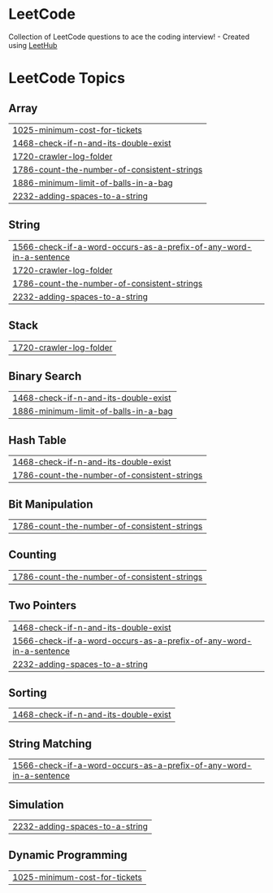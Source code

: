 # LeetCode
Collection of LeetCode questions to ace the coding interview! - Created using [LeetHub](https://github.com/QasimWani/LeetHub)

<!---LeetCode Topics Start-->
# LeetCode Topics
## Array
|  |
| ------- |
| [1025-minimum-cost-for-tickets](https://github.com/airaider/LeetCode/tree/master/1025-minimum-cost-for-tickets) |
| [1468-check-if-n-and-its-double-exist](https://github.com/airaider/LeetCode/tree/master/1468-check-if-n-and-its-double-exist) |
| [1720-crawler-log-folder](https://github.com/airaider/LeetCode/tree/master/1720-crawler-log-folder) |
| [1786-count-the-number-of-consistent-strings](https://github.com/airaider/LeetCode/tree/master/1786-count-the-number-of-consistent-strings) |
| [1886-minimum-limit-of-balls-in-a-bag](https://github.com/airaider/LeetCode/tree/master/1886-minimum-limit-of-balls-in-a-bag) |
| [2232-adding-spaces-to-a-string](https://github.com/airaider/LeetCode/tree/master/2232-adding-spaces-to-a-string) |
## String
|  |
| ------- |
| [1566-check-if-a-word-occurs-as-a-prefix-of-any-word-in-a-sentence](https://github.com/airaider/LeetCode/tree/master/1566-check-if-a-word-occurs-as-a-prefix-of-any-word-in-a-sentence) |
| [1720-crawler-log-folder](https://github.com/airaider/LeetCode/tree/master/1720-crawler-log-folder) |
| [1786-count-the-number-of-consistent-strings](https://github.com/airaider/LeetCode/tree/master/1786-count-the-number-of-consistent-strings) |
| [2232-adding-spaces-to-a-string](https://github.com/airaider/LeetCode/tree/master/2232-adding-spaces-to-a-string) |
## Stack
|  |
| ------- |
| [1720-crawler-log-folder](https://github.com/airaider/LeetCode/tree/master/1720-crawler-log-folder) |
## Binary Search
|  |
| ------- |
| [1468-check-if-n-and-its-double-exist](https://github.com/airaider/LeetCode/tree/master/1468-check-if-n-and-its-double-exist) |
| [1886-minimum-limit-of-balls-in-a-bag](https://github.com/airaider/LeetCode/tree/master/1886-minimum-limit-of-balls-in-a-bag) |
## Hash Table
|  |
| ------- |
| [1468-check-if-n-and-its-double-exist](https://github.com/airaider/LeetCode/tree/master/1468-check-if-n-and-its-double-exist) |
| [1786-count-the-number-of-consistent-strings](https://github.com/airaider/LeetCode/tree/master/1786-count-the-number-of-consistent-strings) |
## Bit Manipulation
|  |
| ------- |
| [1786-count-the-number-of-consistent-strings](https://github.com/airaider/LeetCode/tree/master/1786-count-the-number-of-consistent-strings) |
## Counting
|  |
| ------- |
| [1786-count-the-number-of-consistent-strings](https://github.com/airaider/LeetCode/tree/master/1786-count-the-number-of-consistent-strings) |
## Two Pointers
|  |
| ------- |
| [1468-check-if-n-and-its-double-exist](https://github.com/airaider/LeetCode/tree/master/1468-check-if-n-and-its-double-exist) |
| [1566-check-if-a-word-occurs-as-a-prefix-of-any-word-in-a-sentence](https://github.com/airaider/LeetCode/tree/master/1566-check-if-a-word-occurs-as-a-prefix-of-any-word-in-a-sentence) |
| [2232-adding-spaces-to-a-string](https://github.com/airaider/LeetCode/tree/master/2232-adding-spaces-to-a-string) |
## Sorting
|  |
| ------- |
| [1468-check-if-n-and-its-double-exist](https://github.com/airaider/LeetCode/tree/master/1468-check-if-n-and-its-double-exist) |
## String Matching
|  |
| ------- |
| [1566-check-if-a-word-occurs-as-a-prefix-of-any-word-in-a-sentence](https://github.com/airaider/LeetCode/tree/master/1566-check-if-a-word-occurs-as-a-prefix-of-any-word-in-a-sentence) |
## Simulation
|  |
| ------- |
| [2232-adding-spaces-to-a-string](https://github.com/airaider/LeetCode/tree/master/2232-adding-spaces-to-a-string) |
## Dynamic Programming
|  |
| ------- |
| [1025-minimum-cost-for-tickets](https://github.com/airaider/LeetCode/tree/master/1025-minimum-cost-for-tickets) |
<!---LeetCode Topics End-->